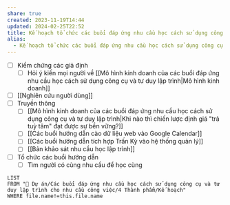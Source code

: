 ```yaml
---
share: true
created: 2023-11-19T14:44
updated: 2024-02-25T22:52
title: Kế hoạch tổ chức các buổi đáp ứng nhu cầu học cách sử dụng công cụ và tư duy lập trình
alias:
  - Kế hoạch tổ chức các buổi đáp ứng nhu cầu học cách sử dụng công cụ và tư duy lập trình
---
```

- [ ] Kiểm chứng các giả định
	- [ ] Hỏi ý kiến mọi người về [[Mô hình kinh doanh của các buổi đáp ứng nhu cầu học cách sử dụng công cụ và tư duy lập trình|Mô hình kinh doanh]]
- [ ] [[Nghiên cứu người dùng]] 
- [ ] Truyền thông
	- [ ] [[Mô hình kinh doanh của các buổi đáp ứng nhu cầu học cách sử dụng công cụ và tư duy lập trình|Khi nào thì chiến lược định giá "trả tuỳ tâm" đạt được sự bền vững?]]
	- [ ] [[Các buổi hướng dẫn cào dữ liệu web vào Google Calendar]]
	- [ ] [[Các buổi hướng dẫn tích hợp Trấn Kỳ vào hệ thống quản lý]]
	- [ ] [[Bản khảo sát nhu cầu học lập trình]]
- [ ] Tổ chức các buổi hướng dẫn
	- [ ] Tìm người có cùng nhu cầu để học cùng

```dataview
LIST
FROM "📐 Dự án/Các buổi đáp ứng nhu cầu học cách sử dụng công cụ và tư duy lập trình cho nhu cầu công việc/4 Thành phẩm/Kế hoạch" 
WHERE file.name!=this.file.name
```